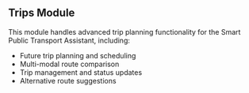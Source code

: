 ## Trips Module

This module handles advanced trip planning functionality for the Smart Public Transport Assistant, including:
- Future trip planning and scheduling
- Multi-modal route comparison
- Trip management and status updates
- Alternative route suggestions
